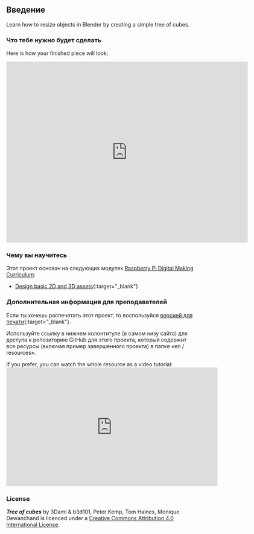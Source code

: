## Введение

Learn how to resize objects in Blender by creating a simple tree of cubes.

### Что тебе нужно будет сделать

Here is how your finished piece will look:

<div class="sketchfab-embed-wrapper">
  <iframe width="640" height="480" src="https://sketchfab.com/models/0e62596168f84ea0a40b4644c4ecc3f2/embed" frameborder="0" allowvr allowfullscreen mozallowfullscreen="true" webkitallowfullscreen="true" onmousewheel=""></iframe>
</div>

### Чему вы научитесь

Этот проект основан на следующих модулях [Raspberry Pi Digital Making Curriculum](http://rpf.io/curriculum):

+ [Design basic 2D and 3D assets](https://curriculum.raspberrypi.org/design/creator/){:target="_blank"}

### Дополнительная информация для преподавателей

Если ты хочешь распечатать этот проект, то воспользуйся [версией для печати](https://projects.raspberrypi.org/en/projects/blender-tree-of-cubes/print){:target="_blank"}.

Используйте ссылку в нижнем колонтитуле (в самом низу сайта) для доступа к репозиторию GitHub для этого проекта, который содержит все ресурсы (включая пример завершенного проекта) в папке «en / resources».

If you prefer, you can watch the whole resource as a video tutorial: <iframe width="560" height="315" src="https://www.youtube.com/embed/Urh8iActMqA?rel=0" frameborder="0" allowfullscreen mark="crwd-mark"></iframe> 

### License

***Tree of cubes*** by 3Dami & b3d101, Peter Kemp, Tom Haines, Monique Dewanchand is licenced under a [Creative Commons Attribution 4.0 International License](http://creativecommons.org/licenses/by-sa/4.0/).